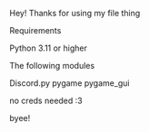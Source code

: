 Hey! Thanks for using my file thing

Requirements

Python 3.11 or higher

The following modules

Discord.py
pygame
pygame_gui



no creds needed :3

byee!
